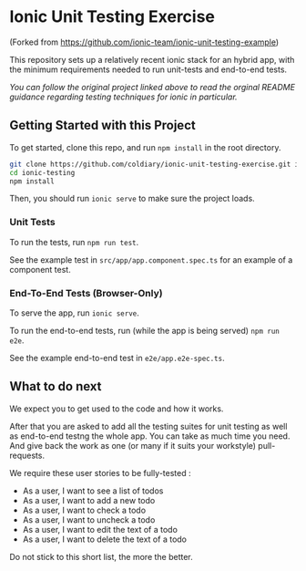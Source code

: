 # Ionic Unit Testing Exercise

(Forked from https://github.com/ionic-team/ionic-unit-testing-example)

This repository sets up a relatively recent ionic stack for an hybrid app, with the minimum requirements needed to run unit-tests and end-to-end tests.

*You can follow the original project linked above to read the orginal README guidance regarding testing techniques for ionic in particular.*

Getting Started with this Project
-----------

To get started, clone this repo, and run `npm install` in the root directory.

```sh
git clone https://github.com/coldiary/ionic-unit-testing-exercise.git ionic-testing
cd ionic-testing
npm install
```
Then, you should run `ionic serve` to make sure the project loads.

### Unit Tests

To run the tests, run `npm run test`.

See the example test in `src/app/app.component.spec.ts` for an example of a component test.

### End-To-End Tests (Browser-Only)

To serve the app, run `ionic serve`.

To run the end-to-end tests, run (while the app is being served) `npm run e2e`.

See the example end-to-end test in `e2e/app.e2e-spec.ts`.

What to do next
-----------

We expect you to get used to the code and how it works.

After that you are asked to add all the testing suites for unit testing as well as end-to-end testng the whole app. You can take as much time you need. And give back the work as one (or many if it suits your workstyle) pull-requests.

We require these user stories to be fully-tested :

- As a user, I want to see a list of todos
- As a user, I want to add a new todo
- As a user, I want to check a todo
- As a user, I want to uncheck a todo
- As a user, I want to edit the text of a todo
- As a user, I want to delete the text of a todo

Do not stick to this short list, the more the better.
